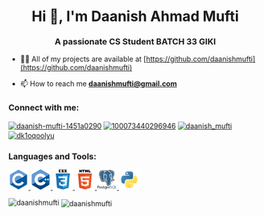 <h1 align="center">Hi 👋, I'm Daanish Ahmad Mufti</h1>
<h3 align="center">A passionate CS Student BATCH 33 GIKI</h3>

- 👨‍💻 All of my projects are available at [https://github.com/daanishmufti](https://github.com/daanishmufti)

- 📫 How to reach me **daanishmufti@gmail.com**

<h3 align="left">Connect with me:</h3>
<p align="left">
<a href="https://linkedin.com/in/daanish-mufti-1451a0290" target="blank"><img align="center" src="https://raw.githubusercontent.com/rahuldkjain/github-profile-readme-generator/master/src/images/icons/Social/linked-in-alt.svg" alt="daanish-mufti-1451a0290" height="30" width="40" /></a>
<a href="https://fb.com/100073440296946" target="blank"><img align="center" src="https://raw.githubusercontent.com/rahuldkjain/github-profile-readme-generator/master/src/images/icons/Social/facebook.svg" alt="100073440296946" height="30" width="40" /></a>
<a href="https://instagram.com/daanish_mufti" target="blank"><img align="center" src="https://raw.githubusercontent.com/rahuldkjain/github-profile-readme-generator/master/src/images/icons/Social/instagram.svg" alt="daanish_mufti" height="30" width="40" /></a>
<a href="https://www.leetcode.com/dk1oqoolyu" target="blank"><img align="center" src="https://raw.githubusercontent.com/rahuldkjain/github-profile-readme-generator/master/src/images/icons/Social/leet-code.svg" alt="dk1oqoolyu" height="30" width="40" /></a>
</p>

<h3 align="left">Languages and Tools:</h3>
<p align="left"> <a href="https://www.cprogramming.com/" target="_blank" rel="noreferrer"> <img src="https://raw.githubusercontent.com/devicons/devicon/master/icons/c/c-original.svg" alt="c" width="40" height="40"/> </a> <a href="https://www.w3schools.com/cpp/" target="_blank" rel="noreferrer"> <img src="https://raw.githubusercontent.com/devicons/devicon/master/icons/cplusplus/cplusplus-original.svg" alt="cplusplus" width="40" height="40"/> </a> <a href="https://www.w3schools.com/css/" target="_blank" rel="noreferrer"> <img src="https://raw.githubusercontent.com/devicons/devicon/master/icons/css3/css3-original-wordmark.svg" alt="css3" width="40" height="40"/> </a> <a href="https://www.w3.org/html/" target="_blank" rel="noreferrer"> <img src="https://raw.githubusercontent.com/devicons/devicon/master/icons/html5/html5-original-wordmark.svg" alt="html5" width="40" height="40"/> </a> <a href="https://www.postgresql.org" target="_blank" rel="noreferrer"> <img src="https://raw.githubusercontent.com/devicons/devicon/master/icons/postgresql/postgresql-original-wordmark.svg" alt="postgresql" width="40" height="40"/> </a> <a href="https://www.python.org" target="_blank" rel="noreferrer"> <img src="https://raw.githubusercontent.com/devicons/devicon/master/icons/python/python-original.svg" alt="python" width="40" height="40"/> </a> </p>

<p><img align="left" src="https://github-readme-stats.vercel.app/api/top-langs?username=daanishmufti&show_icons=true&locale=en&layout=compact" alt="daanishmufti" /></p>

<p>&nbsp;<img align="center" src="https://github-readme-stats.vercel.app/api?username=daanishmufti&show_icons=true&locale=en" alt="daanishmufti" /></p>
